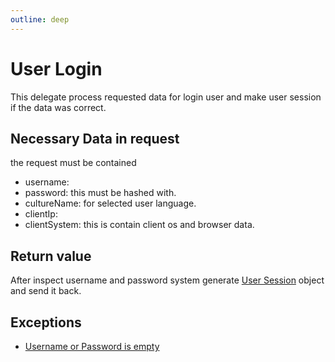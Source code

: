 ```yaml
---
outline: deep
---
```


# User Login

This delegate process requested data for login user and make user session if the data was correct.

## Necessary Data in request

the request must be contained

- username:
- password: this must be hashed with.
- cultureName: for selected user language.
- clientIp:
- clientSystem: this is contain client os and browser data.

## Return value

After inspect username and password system generate [User Session](../user-session/) object and send it back.

## Exceptions

- [Username or Password is empty](../exceptions/username-password-not-set.md)
